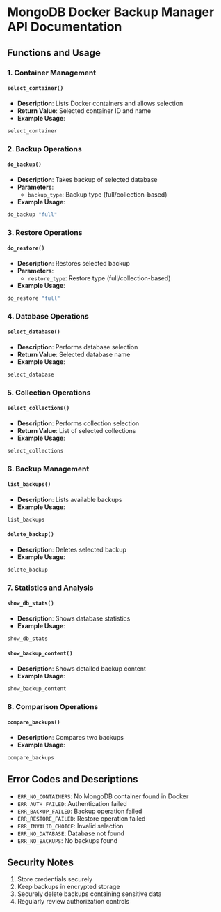 # MongoDB Docker Backup Manager API Documentation

## Functions and Usage

### 1. Container Management

#### `select_container()`

- **Description**: Lists Docker containers and allows selection
- **Return Value**: Selected container ID and name
- **Example Usage**:

```bash
select_container
```

### 2. Backup Operations

#### `do_backup()`

- **Description**: Takes backup of selected database
- **Parameters**:
  - `backup_type`: Backup type (full/collection-based)
- **Example Usage**:

```bash
do_backup "full"
```

### 3. Restore Operations

#### `do_restore()`

- **Description**: Restores selected backup
- **Parameters**:
  - `restore_type`: Restore type (full/collection-based)
- **Example Usage**:

```bash
do_restore "full"
```

### 4. Database Operations

#### `select_database()`

- **Description**: Performs database selection
- **Return Value**: Selected database name
- **Example Usage**:

```bash
select_database
```

### 5. Collection Operations

#### `select_collections()`

- **Description**: Performs collection selection
- **Return Value**: List of selected collections
- **Example Usage**:

```bash
select_collections
```

### 6. Backup Management

#### `list_backups()`

- **Description**: Lists available backups
- **Example Usage**:

```bash
list_backups
```

#### `delete_backup()`

- **Description**: Deletes selected backup
- **Example Usage**:

```bash
delete_backup
```

### 7. Statistics and Analysis

#### `show_db_stats()`

- **Description**: Shows database statistics
- **Example Usage**:

```bash
show_db_stats
```

#### `show_backup_content()`

- **Description**: Shows detailed backup content
- **Example Usage**:

```bash
show_backup_content
```

### 8. Comparison Operations

#### `compare_backups()`

- **Description**: Compares two backups
- **Example Usage**:

```bash
compare_backups
```

## Error Codes and Descriptions

- `ERR_NO_CONTAINERS`: No MongoDB container found in Docker
- `ERR_AUTH_FAILED`: Authentication failed
- `ERR_BACKUP_FAILED`: Backup operation failed
- `ERR_RESTORE_FAILED`: Restore operation failed
- `ERR_INVALID_CHOICE`: Invalid selection
- `ERR_NO_DATABASE`: Database not found
- `ERR_NO_BACKUPS`: No backups found

## Security Notes

1. Store credentials securely
2. Keep backups in encrypted storage
3. Securely delete backups containing sensitive data
4. Regularly review authorization controls

